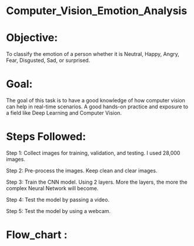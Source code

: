 # Computer_Vision_Emotion_Analysis

# Objective: 
To classify the emotion of a person whether it is Neutral, Happy, Angry, Fear, Disgusted, Sad, or surprised.

# Goal: 
The goal of this task is to have a good knowledge of how computer vision can help in real-time scenarios. A good hands-on practice and exposure to a field like Deep Learning and Computer Vision.

# Steps Followed:

Step 1: Collect images for training, validation, and testing. I used 28,000 images.

Step 2: Pre-process the images. Keep clean and clear images.

Step 3: Train the CNN model. Using 2 layers. More the layers, the more the complex Neural Network will become.

Step 4: Test the model by passing a video.

Step 5: Test the model by using a webcam.

# Flow_chart :

